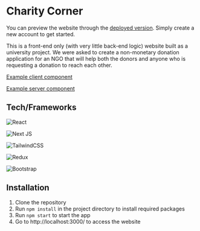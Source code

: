 # Charity Corner

You can preview the website through the [deployed version](https://charity-corner.vercel.app/). Simply create a new account to get started.

This is a front-end only (with very little back-end logic) website built as a university project. We were asked to create a non-monetary donation application for an NGO that will help both the donors and anyone who is requesting a donation to reach each other.

[Example client component](https://github.com/zeyadalaaser/CharityCorner/blob/main/src/app/auth/register.tsx)

[Example server component](https://github.com/zeyadalaaser/CharityCorner/blob/main/src/app/auth/server.tsx)

## Tech/Frameworks
![React](https://img.shields.io/badge/react-%2320232a.svg?style=for-the-badge&logo=react&logoColor=%2361DAFB)

![Next JS](https://img.shields.io/badge/next.js-black?style=for-the-badge&logo=next.js&logoColor=white)

![TailwindCSS](https://img.shields.io/badge/tailwindcss-%2338B2AC.svg?style=for-the-badge&logo=tailwind-css&logoColor=white)

![Redux](https://img.shields.io/badge/redux-%23593d88.svg?style=for-the-badge&logo=redux&logoColor=white)

![Bootstrap](https://img.shields.io/badge/bootstrap-%238511FA.svg?style=for-the-badge&logo=bootstrap&logoColor=white)

## Installation
1. Clone the repository
2. Run ``npm install`` in the project directory to install required packages
3. Run ``npm start`` to start the app
4. Go to http://localhost:3000/ to access the website
